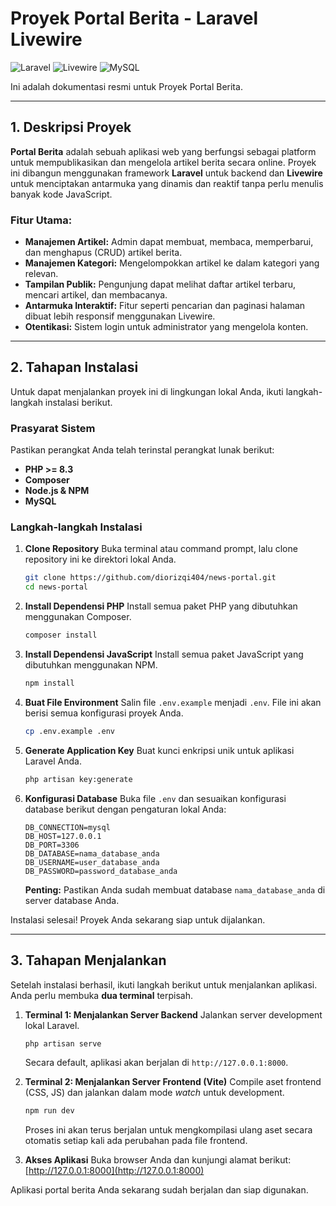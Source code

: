# Proyek Portal Berita - Laravel Livewire

![Laravel](https://img.shields.io/badge/Laravel-FF2D20?style=for-the-badge&logo=laravel&logoColor=white)
![Livewire](https://img.shields.io/badge/Livewire-4d52d1?style=for-the-badge)
![MySQL](https://img.shields.io/badge/MySQL-4479A1?style=for-the-badge&logo=mysql&logoColor=white)

Ini adalah dokumentasi resmi untuk Proyek Portal Berita.

---

## 1. Deskripsi Proyek

**Portal Berita** adalah sebuah aplikasi web yang berfungsi sebagai platform untuk mempublikasikan dan mengelola artikel berita secara online. Proyek ini dibangun menggunakan framework **Laravel** untuk backend dan **Livewire** untuk menciptakan antarmuka yang dinamis dan reaktif tanpa perlu menulis banyak kode JavaScript.

### Fitur Utama:
- **Manajemen Artikel:** Admin dapat membuat, membaca, memperbarui, dan menghapus (CRUD) artikel berita.
- **Manajemen Kategori:** Mengelompokkan artikel ke dalam kategori yang relevan.
- **Tampilan Publik:** Pengunjung dapat melihat daftar artikel terbaru, mencari artikel, dan membacanya.
- **Antarmuka Interaktif:** Fitur seperti pencarian dan paginasi halaman dibuat lebih responsif menggunakan Livewire.
- **Otentikasi:** Sistem login untuk administrator yang mengelola konten.

---

## 2. Tahapan Instalasi

Untuk dapat menjalankan proyek ini di lingkungan lokal Anda, ikuti langkah-langkah instalasi berikut.

### Prasyarat Sistem
Pastikan perangkat Anda telah terinstal perangkat lunak berikut:
- **PHP >= 8.3**
- **Composer**
- **Node.js & NPM**
- **MySQL**

### Langkah-langkah Instalasi
1.  **Clone Repository**
    Buka terminal atau command prompt, lalu clone repository ini ke direktori lokal Anda.
    ```bash
    git clone https://github.com/diorizqi404/news-portal.git
    cd news-portal
    ```

2.  **Install Dependensi PHP**
    Install semua paket PHP yang dibutuhkan menggunakan Composer.
    ```bash
    composer install
    ```

3.  **Install Dependensi JavaScript**
    Install semua paket JavaScript yang dibutuhkan menggunakan NPM.
    ```bash
    npm install
    ```

4.  **Buat File Environment**
    Salin file `.env.example` menjadi `.env`. File ini akan berisi semua konfigurasi proyek Anda.
    ```bash
    cp .env.example .env
    ```

5.  **Generate Application Key**
    Buat kunci enkripsi unik untuk aplikasi Laravel Anda.
    ```bash
    php artisan key:generate
    ```

6.  **Konfigurasi Database**
    Buka file `.env` dan sesuaikan konfigurasi database berikut dengan pengaturan lokal Anda:
    ```env
    DB_CONNECTION=mysql
    DB_HOST=127.0.0.1
    DB_PORT=3306
    DB_DATABASE=nama_database_anda
    DB_USERNAME=user_database_anda
    DB_PASSWORD=password_database_anda
    ```
    **Penting:** Pastikan Anda sudah membuat database `nama_database_anda` di server database Anda.

Instalasi selesai! Proyek Anda sekarang siap untuk dijalankan.

---

## 3. Tahapan Menjalankan

Setelah instalasi berhasil, ikuti langkah berikut untuk menjalankan aplikasi. Anda perlu membuka **dua terminal** terpisah.

1.  **Terminal 1: Menjalankan Server Backend**
    Jalankan server development lokal Laravel.
    ```bash
    php artisan serve
    ```
    Secara default, aplikasi akan berjalan di `http://127.0.0.1:8000`.

2.  **Terminal 2: Menjalankan Server Frontend (Vite)**
    Compile aset frontend (CSS, JS) dan jalankan dalam mode *watch* untuk development.
    ```bash
    npm run dev
    ```
    Proses ini akan terus berjalan untuk mengkompilasi ulang aset secara otomatis setiap kali ada perubahan pada file frontend.

3.  **Akses Aplikasi**
    Buka browser Anda dan kunjungi alamat berikut:
    [http://127.0.0.1:8000](http://127.0.0.1:8000)

Aplikasi portal berita Anda sekarang sudah berjalan dan siap digunakan.